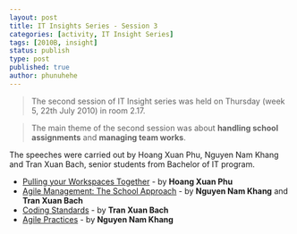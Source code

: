 ```yaml
---
layout: post
title: IT Insights Series - Session 3
categories: [activity, IT Insight Series]
tags: [2010B, insight]
status: publish
type: post
published: true
author: phunuhehe
---
```


> The second session of IT Insight series was
held on Thursday (week 5, 22th July 2010) in room 2.17.

> The main theme of
the second session was about **handling school assignments** and
**managing team works**.

The speeches were carried out by Hoang Xuan
Phu, Nguyen Nam Khang and Tran Xuan Bach, senior students from Bachelor
of IT program.

-   [Pulling your Workspaces Together]("http://vimeo.com/13636567") - by **Hoang Xuan Phu**
-   [Agile Management: The School Approach]("http://vimeo.com/13728605") - by
    **Nguyen Nam Khang** and **Tran Xuan Bach**
-   [Coding Standards]("http://vimeo.com/13728736") - by **Tran Xuan Bach**
-   [Agile Practices]("http://vimeo.com/13728960") - by **Nguyen Nam Khang**
